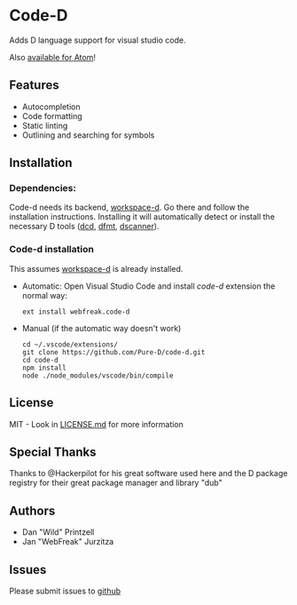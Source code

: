 # Code-D

Adds D language support for visual studio code.

Also [available for Atom](https://github.com/Vild/atomize-d)!

## Features

* Autocompletion
* Code formatting
* Static linting
* Outlining and searching for symbols

## Installation

### Dependencies:

Code-d needs its backend, [workspace-d](https://github.com/Pure-D/workspace-d). Go there and follow the installation instructions.
Installing it will automatically detect or install the necessary D tools 
([dcd](https://github.com/Hackerpilot/DCD), [dfmt](https://github.com/Hackerpilot/dfmt), [dscanner](https://github.com/Hackerpilot/Dscanner)).

### Code-d installation

This assumes [workspace-d](https://github.com/Pure-D/workspace-d) is already installed.

* Automatic:
  Open Visual Studio Code and install _code-d_ extension the normal way:

  ```
  ext install webfreak.code-d
  ```

* Manual (if the automatic way doesn't work)

    ```
    cd ~/.vscode/extensions/
    git clone https://github.com/Pure-D/code-d.git
    cd code-d
    npm install
    node ./node_modules/vscode/bin/compile
    ```

## License

MIT - Look in [LICENSE.md](LICENSE.md) for more information

## Special Thanks

Thanks to @Hackerpilot for his great software used here and the D package registry
for their great package manager and library "dub"

## Authors

* Dan "Wild" Printzell
* Jan "WebFreak" Jurzitza

## Issues

Please submit issues to [github](https://github.com/Pure-D/code-d)

